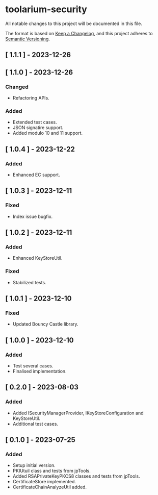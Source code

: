 # toolarium-security

All notable changes to this project will be documented in this file.

The format is based on [Keep a Changelog](https://keepachangelog.com/en/1.0.0/),
and this project adheres to [Semantic Versioning](https://semver.org/spec/v2.0.0.html).

## [ 1.1.1 ] - 2023-12-26

## [ 1.1.0 ] - 2023-12-26
### Changed
- Refactoring APIs.

### Added
- Extended test cases.
- JSON signatire support.
- Added modulo 10 and 11 support.

## [ 1.0.4 ] - 2023-12-22
### Added
- Enhanced EC support.

## [ 1.0.3 ] - 2023-12-11
### Fixed
- Index issue bugfix.

## [ 1.0.2 ] - 2023-12-11
### Added
- Enhanced KeyStoreUtil.

### Fixed
- Stabilized tests.

## [ 1.0.1 ] - 2023-12-10
### Fixed
- Updated Bouncy Castle library.

## [ 1.0.0 ] - 2023-12-10
### Added
- Test several cases.
- Finalised implementation.

## [ 0.2.0 ] - 2023-08-03
### Added
- Added ISecurityManagerProvider, IKeyStoreConfiguration and KeyStoreUtil.
- Additional test cases.

## [ 0.1.0 ] - 2023-07-25
### Added
- Setup initial version.
- PKIUtuil class and tests from jpTools.
- Added RSAPrivateKeyPKCS8 classes and tests from jpTools.
- CertificateStore implemented.
- CertificateChainAnalyzeUtil added.
